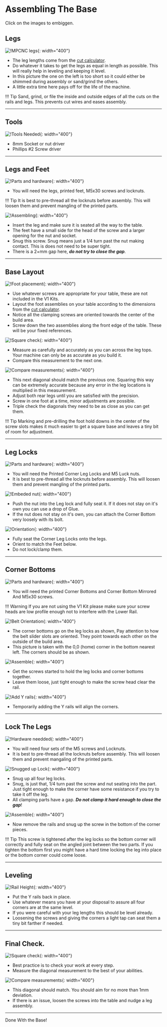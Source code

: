 # Assembling The Base

Click on the images to embiggen.

## Legs
![!MPCNC legs](https://www.v1engineering.com/wp-content/uploads/2020/06/Legs-scaled.jpg){: width="400"}

* The leg lengths come from the [cut calculator](calculator.md).
* Do whatever it takes to get the legs as equal in length as possible. This will really help in leveling and keeping it level.
* In this picture the one on the left is too short so it could either be shimmed during assembly or sand/grind the others.
* A little extra time here pays off for the life of the machine.

!!! Tip
    Sand, grind, or file the inside and outside edges of all the cuts on the rails and legs. This prevents cut wires and eases assembly.

___

## Tools
![!Tools Needed](https://www.v1engineering.com/wp-content/uploads/2020/06/foot-tools-scaled.jpg){: width="400"}

* 8mm Socket or nut driver
* Phillips #2 Screw driver
___

## Legs and Feet
![!Parts and hardware](https://www.v1engineering.com/wp-content/uploads/2020/06/foot-ready-scaled.jpg){: width="400"}

* You will need the legs, printed feet, M5x30 screws and locknuts.

!!! Tip
    It is best to pre-thread all the locknuts before assembly. This will loosen them and prevent mangling of the printed parts.

![!Assembling](https://www.v1engineering.com/wp-content/uploads/2020/06/foot-snug-scaled.jpg){: width="400"}

* Insert the leg and make sure it is seated all the way to the table.
* The feet have a small side for the head of the screw and a larger opening for the nut and socket.
* Snug this screw. Snug means just a 1/4 turn past the nut making contact. This is does not need to be super tight. 
* There is a 2+mm gap here, ***do not try to close the gap***.
___

## Base Layout
![!Foot placement](https://www.v1engineering.com/wp-content/uploads/2020/06/base-layout-scaled.jpg){: width="400"}

* Use whatever screws are appropriate for your table, these are not included in the V1 Kits.
* Layout the foot assemblies on your table according to the dimensions from the [cut calculator](/calculator.md).
* Notice all the clamping screws are oriented towards the center of the build area.
* Screw down the two assemblies along the front edge of the table. These will be your fixed references.

![!Square check](https://www.v1engineering.com/wp-content/uploads/2020/06/base-check1-scaled.jpg){: width="400"}
 
* Measure as carefully and accurately as you can across the leg tops. Your machine can only be as accurate as you build it.
* Compare this measurement to the next one.

![!Compare measurements](https://www.v1engineering.com/wp-content/uploads/2020/06/base-check-2-scaled.jpg){: width="400"}

* This next diagonal should match the previous one. Squaring this way can be extremely accurate because any error in the leg locations is multiplied in this measurement.
* Adjust both rear legs until you are satisfied with the precision.
* Screw in one foot at a time, minor adjustments are possible.
* Triple check the diagonals they need to be as close as you can get them.

!!! Tip
    Marking and pre-drilling the foot hold downs in the center of the screw slots makes it much easier to get a square base and leaves a tiny bit of room for adjustment.

___

## Leg Locks
![!Parts and hardware](https://www.v1engineering.com/wp-content/uploads/2020/06/lock-parts-scaled.jpg){: width="400"}

* You will need the Printed Corner Leg Locks and M5 Luck nuts.
* It is best to pre-thread all the locknuts before assembly. This will loosen them and prevent mangling of the printed parts.

![!Embeded nut](https://www.v1engineering.com/wp-content/uploads/2020/06/lock-ready-scaled.jpg){: width="400"}

* Push the nut into the Leg lock and fully seat it. If it does not stay on it's own you can use a drop of Glue.
* If the nut does not stay on it's own, you can attach the Corner Bottom very loosely with its bolt.

![!Orientation](https://www.v1engineering.com/wp-content/uploads/2020/06/base-lock-scaled.jpg){: width="400"}

* Fully seat the Corner Leg Locks onto the legs.
* Orient to match the Feet below.
* Do not lock/clamp them.

___

## Corner Bottoms
![!Parts and hardware](https://www.v1engineering.com/wp-content/uploads/2020/06/corner-bottom-scaled.jpg){: width="400"}

* You will need the printed Corner Bottoms and Corner Bottom Mirrored And M5x30 screws.

!!! Warning
    If you are not using the V1 Kit please make sure your screw heads are low profile enough not to interfere with the Lower Rail.

![!Belt Orientation](https://www.v1engineering.com/wp-content/uploads/2020/06/base-bottom-arrows-scaled.jpg){: width="400"}

* The corner bottoms go on the leg locks as shown, Pay attention to how the belt slider slots are oriented. They point towards each other on the outside of the build area.
* This picture is taken with the 0,0 (home) corner in the bottom nearest left. The corners should be as shown.

![!Assemble](https://www.v1engineering.com/wp-content/uploads/2020/06/base-bottom-scaled.jpg){: width="400"}

* Get the screws started to hold the leg locks and corner bottoms together.
* Leave them loose, just tight enough to make the screw head clear the rail.

![!Add Y rails](https://www.v1engineering.com/wp-content/uploads/2020/06/rails-1-scaled.jpg){: width="400"}

* Temporarily adding the Y rails will align the corners.

___

## Lock The Legs
![!Hardware needded](https://www.v1engineering.com/wp-content/uploads/2020/06/leglock1-scaled.jpg){: width="400"}

* You will need four sets of the M5 screws and Locknuts.
* It is best to pre-thread all the locknuts before assembly. This will loosen them and prevent mangaling of the printed parts.

![!Snugged up Lock](https://www.v1engineering.com/wp-content/uploads/2020/06/leglock2-scaled.jpg){: width="400"}

* Snug up all four leg locks.
* Snug, is just that, 1/4 turn past the screw and nut seating into the part. Just tight enough to make the corner have some resistance if you try to take it off the leg. 
* All clamping parts have a gap. ***Do not clamp it hard enough to close the gap***!

![!Assemble](https://www.v1engineering.com/wp-content/uploads/2020/06/base-bottom-scaled.jpg){: width="400"}

* Now remove the rails and snug up the screw in the bottom of the corner pieces.

!!! Tip
    This screw is tightened after the leg locks so the bottom corner will correctly and fully seat on the angled joint between the two parts. If you tighten the bottom first you might have a hard time locking the leg into place or the bottom corner could come loose.
___

## Leveling
![!Rail Height](https://www.v1engineering.com/wp-content/uploads/2020/06/rail-height-scaled.jpg){: width="400"}

* Put the Y rails back in place.
* Use whatever means you have at your disposal to assure all four corners are at the same level.
* If you were careful with your leg lengths this should be level already. 
* Loosening the screws and giving the corners a light tap can seat them a tiny bit farther if needed.

___

## Final Check.
![!Square check](https://www.v1engineering.com/wp-content/uploads/2020/06/square1-scaled.jpg){: width="400"}

* Best practice is to check your work at every step.
* Measure the diagonal measurement to the best of your abilities.

![!Compare measurements](https://www.v1engineering.com/wp-content/uploads/2020/06/square2-scaled.jpg){: width="400"}

* This diagonal should match. You should aim for no more than 1mm deviation.
* If there is an issue, loosen the screws into the table and nudge a leg assembly. 

___

Done With the Base! 
